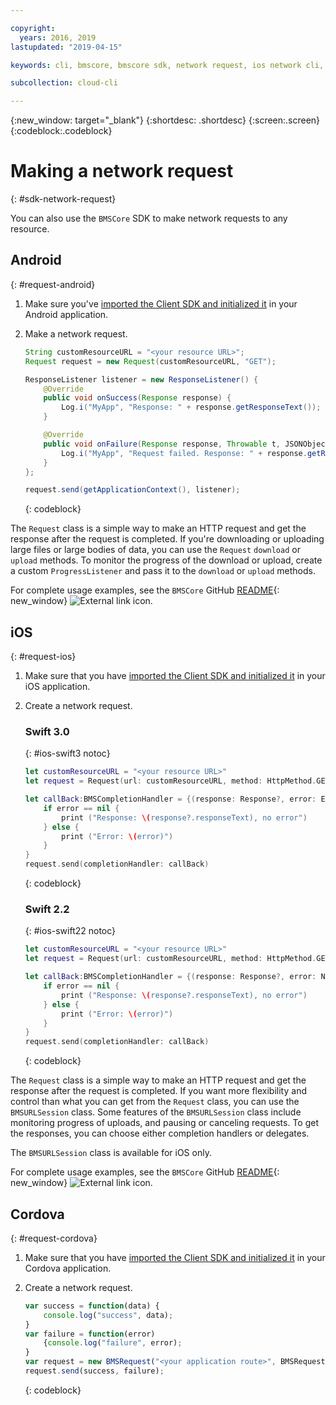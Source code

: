 ```yaml
---

copyright:
  years: 2016, 2019
lastupdated: "2019-04-15"

keywords: cli, bmscore, bmscore sdk, network request, ios network cli, android network cli, cordova network cli, mobile network request, mobile cli

subcollection: cloud-cli

---
```


{:new_window: target="_blank"}
{:shortdesc: .shortdesc}
{:screen:.screen}
{:codeblock:.codeblock}

# Making a network request
{: #sdk-network-request}

You can also use the `BMSCore` SDK to make network requests to any resource.

## Android
{: #request-android}

1. Make sure you've [imported the Client SDK and initialized it](/docs/cli/sdk?topic=cloud-cli-sdk_BMSClient#init-BMSClient-android) in your Android application.

2. Make a network request.

	```Java
	String customResourceURL = "<your resource URL>";
	Request request = new Request(customResourceURL, "GET");

	ResponseListener listener = new ResponseListener() {
		@Override
		public void onSuccess(Response response) {
			Log.i("MyApp", "Response: " + response.getResponseText());
		}

		@Override
		public void onFailure(Response response, Throwable t, JSONObject extendedInfo) {
			Log.i("MyApp", "Request failed. Response: " + response.getResponseText() + ". Error: " + t.getLocalizedMessage());
		}
	};

	request.send(getApplicationContext(), listener);
	```
	{: codeblock}

The `Request` class is a simple way to make an HTTP request and get the response after the request is completed. If you're downloading or uploading large files or large bodies of data, you can use the `Request` `download` or `upload` methods. To monitor the progress of the download or upload, create a custom `ProgressListener` and pass it to the `download` or `upload` methods.

For complete usage examples, see the `BMSCore` GitHub [README](https://github.com/ibm-bluemix-mobile-services/bms-clientsdk-android-core){: new_window} ![External link icon](../../icons/launch-glyph.svg "External link icon").


## iOS
{: #request-ios}

1. Make sure that you have [imported the Client SDK and initialized it](/docs/cli/sdk?topic=cloud-cli-sdk_BMSClient#init-BMSClient-ios) in your iOS application.

2. Create a network request.

	### Swift 3.0
	{: #ios-swift3 notoc}

	```Swift
	let customResourceURL = "<your resource URL>"
	let request = Request(url: customResourceURL, method: HttpMethod.GET)

	let callBack:BMSCompletionHandler = {(response: Response?, error: Error?) in
		if error == nil {
			print ("Response: \(response?.responseText), no error")
		} else {
			print ("Error: \(error)")
		}
	}
	request.send(completionHandler: callBack)
	```
	{: codeblock}

	### Swift 2.2
	{: #ios-swift22 notoc}

	```Swift
	let customResourceURL = "<your resource URL>"
	let request = Request(url: customResourceURL, method: HttpMethod.GET)

	let callBack:BMSCompletionHandler = {(response: Response?, error: NSError?) in
		if error == nil {
			print ("Response: \(response?.responseText), no error")
		} else {
			print ("Error: \(error)")
		}
	}
	request.send(completionHandler: callBack)
	```
	{: codeblock}

The `Request` class is a simple way to make an HTTP request and get the response after the request is completed. If you want more flexibility and control than what you can get from the `Request` class, you can use the `BMSURLSession` class. Some features of the `BMSURLSession` class include monitoring progress of uploads, and pausing or canceling requests. To get the responses, you can choose either completion handlers or delegates.

The `BMSURLSession` class is available for iOS only.

For complete usage examples, see the `BMSCore` GitHub [README](https://github.com/ibm-bluemix-mobile-services/bms-clientsdk-swift-core){: new_window} ![External link icon](../../icons/launch-glyph.svg "External link icon").

## Cordova
{: #request-cordova}

1. Make sure that you have [imported the Client SDK and initialized it](/docs/cli/sdk?topic=cloud-cli-sdk_BMSClient#init-BMSClient-cordova) in your Cordova application.

2. Create a network request.

	```Javascript
	var success = function(data) {
		console.log("success", data);
	}
	var failure = function(error)
		{console.log("failure", error);
	}
	var request = new BMSRequest("<your application route>", BMSRequest.GET);
	request.send(success, failure);
	```
	{: codeblock}
